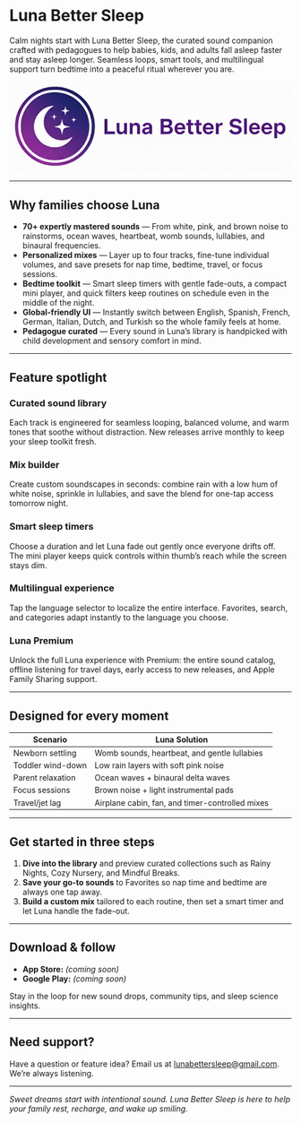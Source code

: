 # Luna Better Sleep

Calm nights start with Luna Better Sleep, the curated sound companion crafted with pedagogues to help babies, kids, and adults fall asleep faster and stay asleep longer. Seamless loops, smart tools, and multilingual support turn bedtime into a peaceful ritual wherever you are.

![Luna Better Sleep hero](./luna_better_sleep_text.png)

---

## Why families choose Luna

- **70+ expertly mastered sounds** — From white, pink, and brown noise to rainstorms, ocean waves, heartbeat, womb sounds, lullabies, and binaural frequencies.
- **Personalized mixes** — Layer up to four tracks, fine-tune individual volumes, and save presets for nap time, bedtime, travel, or focus sessions.
- **Bedtime toolkit** — Smart sleep timers with gentle fade-outs, a compact mini player, and quick filters keep routines on schedule even in the middle of the night.
- **Global-friendly UI** — Instantly switch between English, Spanish, French, German, Italian, Dutch, and Turkish so the whole family feels at home.
- **Pedagogue curated** — Every sound in Luna’s library is handpicked with child development and sensory comfort in mind.

---

## Feature spotlight

### Curated sound library
Each track is engineered for seamless looping, balanced volume, and warm tones that soothe without distraction. New releases arrive monthly to keep your sleep toolkit fresh.

### Mix builder
Create custom soundscapes in seconds: combine rain with a low hum of white noise, sprinkle in lullabies, and save the blend for one-tap access tomorrow night.

### Smart sleep timers
Choose a duration and let Luna fade out gently once everyone drifts off. The mini player keeps quick controls within thumb’s reach while the screen stays dim.

### Multilingual experience
Tap the language selector to localize the entire interface. Favorites, search, and categories adapt instantly to the language you choose.

### Luna Premium
Unlock the full Luna experience with Premium: the entire sound catalog, offline listening for travel days, early access to new releases, and Apple Family Sharing support.

---

## Designed for every moment

| Scenario            | Luna Solution                                    |
|---------------------|---------------------------------------------------|
| Newborn settling    | Womb sounds, heartbeat, and gentle lullabies      |
| Toddler wind-down   | Low rain layers with soft pink noise              |
| Parent relaxation   | Ocean waves + binaural delta waves                |
| Focus sessions      | Brown noise + light instrumental pads             |
| Travel/jet lag      | Airplane cabin, fan, and timer-controlled mixes   |

---

## Get started in three steps

1. **Dive into the library** and preview curated collections such as Rainy Nights, Cozy Nursery, and Mindful Breaks.
2. **Save your go-to sounds** to Favorites so nap time and bedtime are always one tap away.
3. **Build a custom mix** tailored to each routine, then set a smart timer and let Luna handle the fade-out.

---

## Download & follow

- **App Store:** *(coming soon)*
- **Google Play:** *(coming soon)*

Stay in the loop for new sound drops, community tips, and sleep science insights.

---

## Need support?

Have a question or feature idea? Email us at [lunabettersleep@gmail.com](mailto:lunabettersleep@gmail.com). We’re always listening.

---

*Sweet dreams start with intentional sound. Luna Better Sleep is here to help your family rest, recharge, and wake up smiling.*
